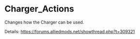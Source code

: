# Charger_Actions
Changes how the Charger can be used.

Details: https://forums.alliedmods.net/showthread.php?t=309321
